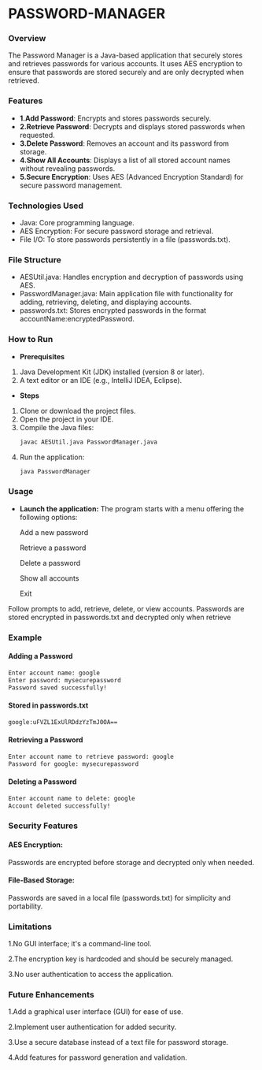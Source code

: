 # PASSWORD-MANAGER

### Overview
   The Password Manager is a Java-based application that securely stores and retrieves passwords for various accounts. It uses AES encryption to ensure that passwords are stored securely and are only decrypted when retrieved.
   
### Features
- **1.Add Password**:
Encrypts and stores passwords securely.
- **2.Retrieve Password**:
Decrypts and displays stored passwords when requested.
- **3.Delete Password**:
Removes an account and its password from storage.
- **4.Show All Accounts**:
Displays a list of all stored account names without revealing passwords.
- **5.Secure Encryption**:
Uses AES (Advanced Encryption Standard) for secure password management.

### Technologies Used

- Java: Core programming language.
- AES Encryption: For secure password storage and retrieval.
- File I/O: To store passwords persistently in a file (passwords.txt).

### File Structure
- AESUtil.java:
Handles encryption and decryption of passwords using AES.
- PasswordManager.java:
Main application file with functionality for adding, retrieving, deleting, and displaying accounts.
- passwords.txt:
Stores encrypted passwords in the format accountName:encryptedPassword.

### How to Run
- **Prerequisites**
1. Java Development Kit (JDK) installed (version 8 or later).
2. A text editor or an IDE (e.g., IntelliJ IDEA, Eclipse).
- **Steps**
1. Clone or download the project files.
2. Open the project in your IDE.
3. Compile the Java files:
   ```bash
   javac AESUtil.java PasswordManager.java
   ``` 
4. Run the application:
   ```bash
   java PasswordManager
   ```
### Usage
- **Launch the application:**
The program starts with a menu offering the following options:

   Add a new password

   Retrieve a password

   Delete a password

   Show all accounts

   Exit

Follow prompts to add, retrieve, delete, or view accounts.
Passwords are stored encrypted in passwords.txt and decrypted only when retrieve

### Example
#### Adding a Password
   ```bash
   Enter account name: google
   Enter password: mysecurepassword
   Password saved successfully!
   ```
#### Stored in passwords.txt
   ```bash
   google:uFVZL1ExUlRDdzYzTmJ0OA==
   ```
#### Retrieving a Password
   ```bash
   Enter account name to retrieve password: google
   Password for google: mysecurepassword
   ```
#### Deleting a Password
   ```bash
   Enter account name to delete: google
   Account deleted successfully!
   ```
### Security Features
#### AES Encryption:
Passwords are encrypted before storage and decrypted only when needed.
#### File-Based Storage:
Passwords are saved in a local file (passwords.txt) for simplicity and portability.

### Limitations
1.No GUI interface; it's a command-line tool.

2.The encryption key is hardcoded and should be securely managed.

3.No user authentication to access the application.

### Future Enhancements
1.Add a graphical user interface (GUI) for ease of use.

2.Implement user authentication for added security.

3.Use a secure database instead of a text file for password storage.

4.Add features for password generation and validation.
